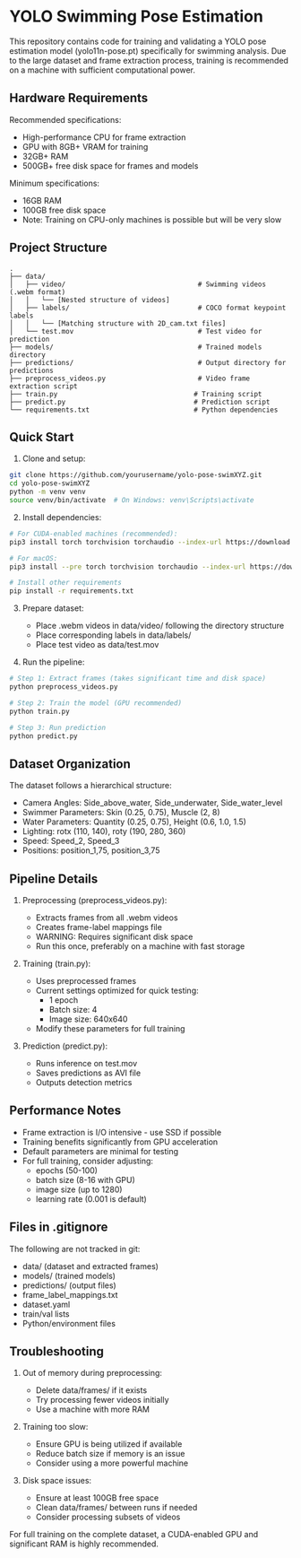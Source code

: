 # YOLO Swimming Pose Estimation

This repository contains code for training and validating a YOLO pose estimation model (yolo11n-pose.pt) specifically for swimming analysis. Due to the large dataset and frame extraction process, training is recommended on a machine with sufficient computational power.

## Hardware Requirements

Recommended specifications:
- High-performance CPU for frame extraction
- GPU with 8GB+ VRAM for training
- 32GB+ RAM
- 500GB+ free disk space for frames and models

Minimum specifications:
- 16GB RAM
- 100GB free disk space
- Note: Training on CPU-only machines is possible but will be very slow

## Project Structure
```
.
├── data/
│   ├── video/                                 # Swimming videos (.webm format)
│   │   └── [Nested structure of videos]
│   ├── labels/                                # COCO format keypoint labels
│   │   └── [Matching structure with 2D_cam.txt files]
│   └── test.mov                               # Test video for prediction
├── models/                                    # Trained models directory
├── predictions/                               # Output directory for predictions
├── preprocess_videos.py                       # Video frame extraction script
├── train.py                                  # Training script
├── predict.py                                # Prediction script
└── requirements.txt                          # Python dependencies
```

## Quick Start

1. Clone and setup:
```bash
git clone https://github.com/yourusername/yolo-pose-swimXYZ.git
cd yolo-pose-swimXYZ
python -m venv venv
source venv/bin/activate  # On Windows: venv\Scripts\activate
```

2. Install dependencies:
```bash
# For CUDA-enabled machines (recommended):
pip3 install torch torchvision torchaudio --index-url https://download.pytorch.org/whl/cu118

# For macOS:
pip3 install --pre torch torchvision torchaudio --index-url https://download.pytorch.org/whl/nightly/cpu

# Install other requirements
pip install -r requirements.txt
```

3. Prepare dataset:
   - Place .webm videos in data/video/ following the directory structure
   - Place corresponding labels in data/labels/
   - Place test video as data/test.mov

4. Run the pipeline:
```bash
# Step 1: Extract frames (takes significant time and disk space)
python preprocess_videos.py

# Step 2: Train the model (GPU recommended)
python train.py

# Step 3: Run prediction
python predict.py
```

## Dataset Organization

The dataset follows a hierarchical structure:
- Camera Angles: Side_above_water, Side_underwater, Side_water_level
- Swimmer Parameters: Skin (0.25, 0.75), Muscle (2, 8)
- Water Parameters: Quantity (0.25, 0.75), Height (0.6, 1.0, 1.5)
- Lighting: rotx (110, 140), roty (190, 280, 360)
- Speed: Speed_2, Speed_3
- Positions: position_1,75, position_3,75

## Pipeline Details

1. Preprocessing (preprocess_videos.py):
   - Extracts frames from all .webm videos
   - Creates frame-label mappings file
   - WARNING: Requires significant disk space
   - Run this once, preferably on a machine with fast storage

2. Training (train.py):
   - Uses preprocessed frames
   - Current settings optimized for quick testing:
     * 1 epoch
     * Batch size: 4
     * Image size: 640x640
   - Modify these parameters for full training

3. Prediction (predict.py):
   - Runs inference on test.mov
   - Saves predictions as AVI file
   - Outputs detection metrics

## Performance Notes

- Frame extraction is I/O intensive - use SSD if possible
- Training benefits significantly from GPU acceleration
- Default parameters are minimal for testing
- For full training, consider adjusting:
  * epochs (50-100)
  * batch size (8-16 with GPU)
  * image size (up to 1280)
  * learning rate (0.001 is default)

## Files in .gitignore

The following are not tracked in git:
- data/ (dataset and extracted frames)
- models/ (trained models)
- predictions/ (output files)
- frame_label_mappings.txt
- dataset.yaml
- train/val lists
- Python/environment files

## Troubleshooting

1. Out of memory during preprocessing:
   - Delete data/frames/ if it exists
   - Try processing fewer videos initially
   - Use a machine with more RAM

2. Training too slow:
   - Ensure GPU is being utilized if available
   - Reduce batch size if memory is an issue
   - Consider using a more powerful machine

3. Disk space issues:
   - Ensure at least 100GB free space
   - Clean data/frames/ between runs if needed
   - Consider processing subsets of videos

For full training on the complete dataset, a CUDA-enabled GPU and significant RAM is highly recommended.
